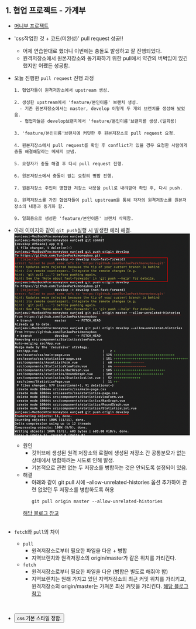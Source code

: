 ## 1. 협업 프로젝트 - 가계부
- [머니부 프로젝트](https://github.com/EunJaePark/moneyboo)

- 'css작업한 것 + 코드(미완성)' pull request 성공!!
  - 어제 연습한대로 했더니 이번에는 충돌도 발생하고 잘 진행되었다.
  - 원격저장소에서 원본저장소와 동기화하기 위한 pull에서 약간의 버벅임이 있긴 했지만 어쨌든 성공함.
  
- 오늘 진행한 `pull request` 진행 과정
  ```
  1. 협업자들이 원격저장소에서 upstream 생성.
  
  2. 생성한 upstream에서 'feature/본인이름' 브랜치 생성.
    - 기존 원본저장소에서는 master, develop 이렇게 두 개의 브랜치를 생성해 놨었음.
    - 협업자들은 develop브랜치에서 'feature/본인이름'브랜치를 생성.(일회용)
    
  3. 'feature/본인이름'브랜치에 커밋한 후 원본저장소로 pull request 요청.
  
  4. 원본저장소에서 pull request를 확인 후 conflict가 있을 경우 요청한 사람에게 충돌 해결해달라는 메세지 보냄.
  
  5. 요청자가 충돌 해결 후 다시 pull request 진행.
  
  6. 원본저장소에서 충돌이 없는 요청의 병합 진행.
  
  7. 원본저장소 주인이 병합한 저장소 내용을 pull로 내려받아 확인 후, 다시 push.
  
  8. 원격저장소를 가진 협업자들이 pull upstream을 통해 각자의 원격저장소를 원본저장소의 내용과 동기화 함.
  
  9. 일회용으로 생성한 'feature/본인이름' 브랜치 삭제함.
  ```
  
- 아래 이미지와 같이 `git push`실행 시 발생한 에러 해결.     
  <img src="./imgs/200719.png" width="500" />    
   
  - 원인 
    - 깃허브에 생성된 원격 저장소와 로컬에 생성된 저장소 간 공통분모가 없는 상태에서 병합하려는 시도로 인해 발생. 
    - 기본적으로 관련 없는 두 저장소를 병합하는 것은 안되도록 설정되어 있음.
  - 해결
    - 아래와 같이 git pull 시에 –allow-unrelated-histories 옵션 추가하여 관련 없었던 두 저장소를 병합하도록 허용
      ```
      git pull origin master --allow-unrelated-histories
      ``` 
    [해당 블로그 참고](https://devlog.jwgo.kr/2018/03/09/resolving-git-pull-problem/)
  <br/>
  
- `fetch`와 `pull`의 차이
  - `pull`
    - 원격저장소로부터 필요한 파일을 다운 + 병합
    - 지역브랜치와 원격저장소의 origin/master가 같은 위치를 가리킨다.
  - `fetch`
    - 원격저장소로부터 필요한 파일을 다운 (병합은 별도로 해줘야 함)
    - 지역브랜치는 원래 가지고 있던 지역저장소의 최근 커밋 위치를 가리키고, 원격저장소의 origin/master는 가져온 최신 커밋을 가리킨다.
 [해당 블로그 참고](https://yuja-kong.tistory.com/60)

<br/>

- <button> css 기본 스타일 정함.
